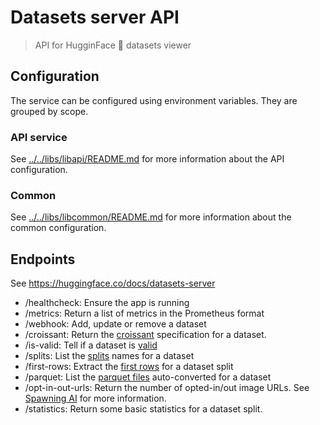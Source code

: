 # Datasets server API

> API for HugginFace 🤗 datasets viewer

## Configuration

The service can be configured using environment variables. They are grouped by scope.

### API service

See [../../libs/libapi/README.md](../../libs/libapi/README.md) for more information about the API configuration.

### Common

See [../../libs/libcommon/README.md](../../libs/libcommon/README.md) for more information about the common configuration.

## Endpoints

See https://huggingface.co/docs/datasets-server

- /healthcheck: Ensure the app is running
- /metrics: Return a list of metrics in the Prometheus format
- /webhook: Add, update or remove a dataset
- /croissant: Return the [croissant](https://github.com/mlcommons/croissant) specification for a dataset. 
- /is-valid: Tell if a dataset is [valid](https://huggingface.co/docs/datasets-server/valid)
- /splits: List the [splits](https://huggingface.co/docs/datasets-server/splits) names for a dataset
- /first-rows: Extract the [first rows](https://huggingface.co/docs/datasets-server/first_rows) for a dataset split
- /parquet: List the [parquet files](https://huggingface.co/docs/datasets-server/parquet) auto-converted for a dataset
- /opt-in-out-urls: Return the number of opted-in/out image URLs. See [Spawning AI](https://api.spawning.ai/spawning-api) for more information.
- /statistics: Return some basic statistics for a dataset split.